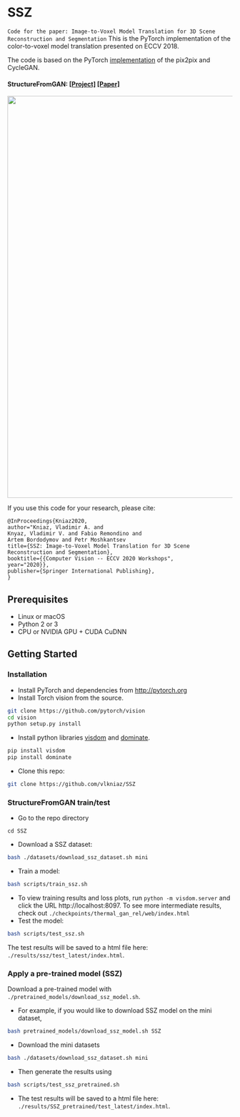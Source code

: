 # SSZ
```Code for the paper: Image-to-Voxel Model Translation for 3D Scene Reconstruction and Segmentation```
This is the PyTorch implementation of the color-to-voxel model translation presented on ECCV 2018.

The code is based on the PyTorch [implementation](https://github.com/junyanz/pytorch-CycleGAN-and-pix2pix) of the pix2pix and CycleGAN.

#### StructureFromGAN: [[Project]](http://www.zefirus.org/SSZ) [[Paper]](http://cmp.felk.cvut.cz/sixd/workshop_2020/)
<img src="images/200823_SSZ_title.jpg" width="900"/>

If you use this code for your research, please cite:

```
@InProceedings{Kniaz2020,
author="Kniaz, Vladimir A. and
Knyaz, Vladimir V. and Fabio Remondino and
Artem Bordodymov and Petr Moshkantsev
title={SSZ: Image-to-Voxel Model Translation for 3D Scene Reconstruction and Segmentation},
booktitle={{Computer Vision -- ECCV 2020 Workshops",
year="2020}},
publisher={Springer International Publishing},
}
```

## Prerequisites
- Linux or macOS
- Python 2 or 3
- CPU or NVIDIA GPU + CUDA CuDNN

## Getting Started
### Installation
- Install PyTorch and dependencies from http://pytorch.org
- Install Torch vision from the source.
```bash
git clone https://github.com/pytorch/vision
cd vision
python setup.py install
```
- Install python libraries [visdom](https://github.com/facebookresearch/visdom) and [dominate](https://github.com/Knio/dominate).
```bash
pip install visdom
pip install dominate
```
- Clone this repo:
```bash
git clone https://github.com/vlkniaz/SSZ
```

### StructureFromGAN train/test
- Go to the repo directory
```
cd SSZ
```

- Download a SSZ dataset:
```bash
bash ./datasets/download_ssz_dataset.sh mini
```
- Train a model:
```bash
bash scripts/train_ssz.sh
```
- To view training results and loss plots, run `python -m visdom.server` and click the URL http://localhost:8097. To see more intermediate results, check out `./checkpoints/thermal_gan_rel/web/index.html`
- Test the model:
```bash
bash scripts/test_ssz.sh
```
The test results will be saved to a html file here: `./results/ssz/test_latest/index.html`.

### Apply a pre-trained model (SSZ)

Download a pre-trained model with `./pretrained_models/download_ssz_model.sh`.

- For example, if you would like to download SSZ model on the mini dataset,
```bash
bash pretrained_models/download_ssz_model.sh SSZ
```

- Download the mini datasets
```bash
bash ./datasets/download_ssz_dataset.sh mini
```
- Then generate the results using
```bash
bash scripts/test_ssz_pretrained.sh
```

- The test results will be saved to a html file here: `./results/SSZ_pretrained/test_latest/index.html`.

